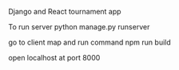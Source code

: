 Django and React tournament app

To run server python manage.py runserver

go to client map and run command npm run build

open localhost at port 8000

